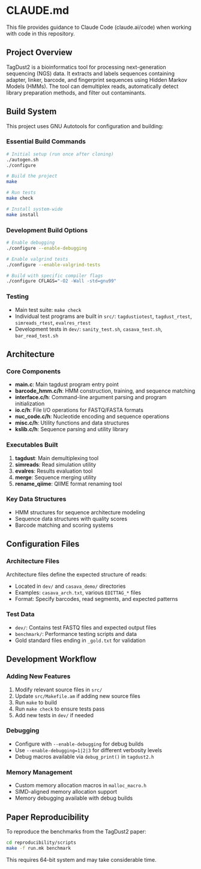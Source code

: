 # CLAUDE.md

This file provides guidance to Claude Code (claude.ai/code) when working with code in this repository.

## Project Overview

TagDust2 is a bioinformatics tool for processing next-generation sequencing (NGS) data. It extracts and labels sequences containing adapter, linker, barcode, and fingerprint sequences using Hidden Markov Models (HMMs). The tool can demultiplex reads, automatically detect library preparation methods, and filter out contaminants.

## Build System

This project uses GNU Autotools for configuration and building:

### Essential Build Commands
```bash
# Initial setup (run once after cloning)
./autogen.sh
./configure

# Build the project
make

# Run tests
make check

# Install system-wide
make install
```

### Development Build Options
```bash
# Enable debugging
./configure --enable-debugging

# Enable valgrind tests
./configure --enable-valgrind-tests

# Build with specific compiler flags
./configure CFLAGS="-O2 -Wall -std=gnu99"
```

### Testing
- Main test suite: `make check`
- Individual test programs are built in `src/`: `tagdustiotest`, `tagdust_rtest`, `simreads_rtest`, `evalres_rtest`
- Development tests in `dev/`: `sanity_test.sh`, `casava_test.sh`, `bar_read_test.sh`

## Architecture

### Core Components
- **main.c**: Main tagdust program entry point
- **barcode_hmm.c/h**: HMM construction, training, and sequence matching
- **interface.c/h**: Command-line argument parsing and program initialization
- **io.c/h**: File I/O operations for FASTQ/FASTA formats
- **nuc_code.c/h**: Nucleotide encoding and sequence operations
- **misc.c/h**: Utility functions and data structures
- **kslib.c/h**: Sequence parsing and utility library

### Executables Built
1. **tagdust**: Main demultiplexing tool
2. **simreads**: Read simulation utility
3. **evalres**: Results evaluation tool
4. **merge**: Sequence merging utility
5. **rename_qiime**: QIIME format renaming tool

### Key Data Structures
- HMM structures for sequence architecture modeling
- Sequence data structures with quality scores
- Barcode matching and scoring systems

## Configuration Files

### Architecture Files
Architecture files define the expected structure of reads:
- Located in `dev/` and `casava_demo/` directories
- Examples: `casava_arch.txt`, various `EDITTAG_*` files
- Format: Specify barcodes, read segments, and expected patterns

### Test Data
- `dev/`: Contains test FASTQ files and expected output files
- `benchmark/`: Performance testing scripts and data
- Gold standard files ending in `_gold.txt` for validation

## Development Workflow

### Adding New Features
1. Modify relevant source files in `src/`
2. Update `src/Makefile.am` if adding new source files
3. Run `make` to build
4. Run `make check` to ensure tests pass
5. Add new tests in `dev/` if needed

### Debugging
- Configure with `--enable-debugging` for debug builds
- Use `--enable-debugging=1|2|3` for different verbosity levels
- Debug macros available via `debug_print()` in `tagdust2.h`

### Memory Management
- Custom memory allocation macros in `malloc_macro.h`
- SIMD-aligned memory allocation support
- Memory debugging available with debug builds

## Paper Reproducibility

To reproduce the benchmarks from the TagDust2 paper:
```bash
cd reproducibility/scripts
make -f run.mk benchmark
```

This requires 64-bit system and may take considerable time.